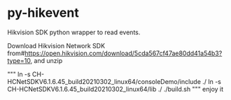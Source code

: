 # py-hikevent
Hikvision SDK python wrapper to read events.

Download Hikvision Network SDK from#https://open.hikvision.com/download/5cda567cf47ae80dd41a54b3?type=10, and unzip

"""
ln -s CH-HCNetSDKV6.1.6.45_build20210302_linux64/consoleDemo/include ./
ln -s CH-HCNetSDKV6.1.6.45_build20210302_linux64/lib ./
./build.sh
"""
enjoy it
